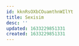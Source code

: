 ```yaml
---
id: kknRsOXbCOuamthnWIlYt
title: Sexisim
desc: ''
updated: 1633229851331
created: 1633229851331
---
```


